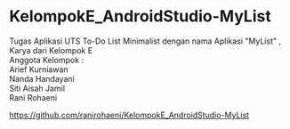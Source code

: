 # KelompokE_AndroidStudio-MyList
Tugas Aplikasi UTS To-Do List Minimalist dengan nama Aplikasi "MyList" , Karya dari Kelompok E  
Anggota Kelompok :      
Arief Kurniawan     
Nanda Handayani     
Siti Aisah Jamil    
Rani Rohaeni

https://github.com/ranirohaeni/KelompokE_AndroidStudio-MyList
